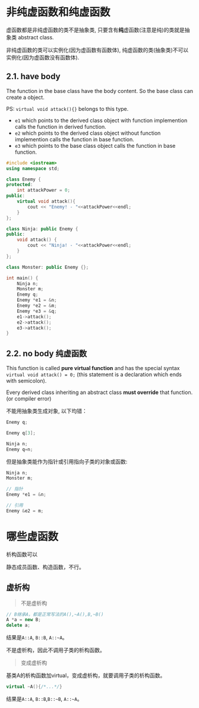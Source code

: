 
# 非纯虚函数和纯虚函数

虚函数都是非纯虚函数的类不是抽象类, 只要含有**纯**虚函数(注意是纯)的类就是抽象类 abstract class.

非纯虚函数的类可以实例化(因为虚函数有函数体), 纯虚函数的类(抽象类)不可以实例化(因为虚函数没有函数体).




## 2.1. have body

The function in the base class have the body content. So the base class can create a object.

PS: `virtual void attack(){}` belongs to this type.

- `e1` which points to the derived class object with function implemention calls the function in derived function.
- `e2` which points to the derived class object without function implemention calls the function in base function.
- `e3` which points to the base class object calls the function in base function.

```cpp
#include <iostream>
using namespace std;

class Enemy {
protected: 
    int attackPower = 0;
public:
    virtual void attack(){
        cout << "Enemy! - "<<attackPower<<endl;
    }
};

class Ninja: public Enemy {
public:
    void attack() {
        cout << "Ninja! - "<<attackPower<<endl;
    }
};

class Monster: public Enemy {};

int main() {
    Ninja n;
    Monster m;
    Enemy q;
    Enemy *e1 = &n;
    Enemy *e2 = &m;
    Enemy *e3 = &q;
    e1->attack();
    e2->attack();
    e3->attack();
}
```

## 2.2. no body 纯虚函数

This function is called **pure virtual function** and has the special syntax `virtual void attack() = 0;` (this statement is a declaration which ends with semicolon).



Every derived class inheriting an abstract class **must override** that function. (or compiler error)

不能用抽象类生成对象, 以下均错：
```cpp
Enemy q;

Enemy q[3];

Ninja n;
Enemy q=n;
```

但是抽象类能作为指针或引用指向子类的对象或函数:
```cpp
Ninja n;
Monster m;

// 指针
Enemy *e1 = &n;

// 引用
Enemy &e2 = m;
```
# 哪些虚函数
析构函数可以

静态成员函数、构造函数，不行。
## 虚析构

> 不是虚析构
```cpp
// B继承A，都是正常写法的A(),~A(),B,~B()
A *a = new B;
delete a;
```
结果是`A::A`, `B::B`, `A::~A`。

不是虚析构，因此不调用子类的析构函数。

> 变成虚析构

基类A的析构函数加virtual，变成虚析构，就要调用子类的析构函数。
```cpp
virtual ~A(){/*...*/}
```
结果是`A::A`, `B::B`,`B::~B`, `A::~A`。